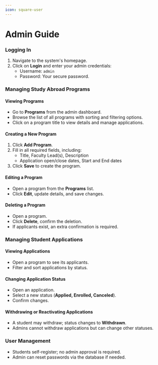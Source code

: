 ```yaml
---
icon: square-user
---
```


# Admin Guide

### Logging In

1. Navigate to the system's homepage.
2. Click on **Login** and enter your admin credentials:
   * Username: `admin`
   * Password: Your secure password.

### Managing Study Abroad Programs

#### Viewing Programs

* Go to **Programs** from the admin dashboard.
* Browse the list of all programs with sorting and filtering options.
* Click on a program title to view details and manage applications.

#### Creating a New Program

1. Click **Add Program**.
2. Fill in all required fields, including:
   * Title, Faculty Lead(s), Description
   * Application open/close dates, Start and End dates
3. Click **Save** to create the program.

#### Editing a Program

* Open a program from the **Programs** list.
* Click **Edit**, update details, and save changes.

#### Deleting a Program

* Open a program.
* Click **Delete**, confirm the deletion.
* If applicants exist, an extra confirmation is required.

### Managing Student Applications

#### Viewing Applications

* Open a program to see its applicants.
* Filter and sort applications by status.

#### Changing Application Status

* Open an application.
* Select a new status (**Applied, Enrolled, Canceled**).
* Confirm changes.

#### Withdrawing or Reactivating Applications

* A student may withdraw; status changes to **Withdrawn**.
* Admins cannot withdraw applications but can change other statuses.

### User Management

* Students self-register; no admin approval is required.
* Admin can reset passwords via the database if needed.



